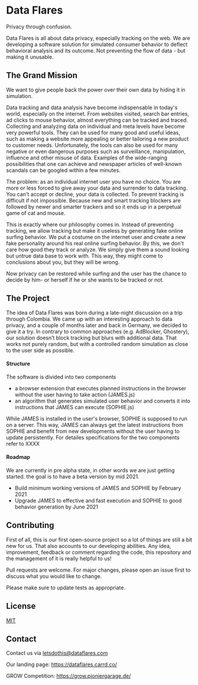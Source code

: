 # Data Flares
Privacy through confusion.

Data Flares is all about data privacy, especially tracking on the web. We are developing a software solution for simulated consumer behavior to deflect behavioral analysis and its outcome. Not preventing the flow of data - but making it unusable. 

## The Grand Mission
We want to give people back the power over their own data by hiding it in simulation.

Data tracking and data analysis have become indispensable in today's world, especially on the internet. From websites visited, search bar entries, ad clicks to mouse behavior, almost everything can be tracked and traced. Collecting and analyzing data on individual and meta levels have become very powerful tools. They can be used for many good and useful ideas, such as making a website more appealing or better tailoring a new product to customer needs. Unfortunately, the tools can also be used for many negative or even dangerous purposes such as surveillance, manipulation, influence and other misuse of data. Examples of the wide-ranging possibilities that one can achieve and newspaper articles of well-known scandals can be googled within a few minutes.

The problem: as an individual internet user you have no choice. You are more or less forced to give away your data and surrender to data tracking. You can't accept or decline, your data is collected. To prevent tracking is difficult if not impossible. Because new and smart tracking blockers are followed by newer and smarter trackers and so it ends up in a perpetual game of cat and mouse. 

This is exactly where our philosophy comes in. Instead of preventing tracking, we allow tracking but make it useless by generating fake online surfing behavior. We put a costume on the internet user and create a new fake personality around his real online surfing behavior. By this, we don't care how good they track or analyze. We simply give them a sound looking but untrue data base to work with. This way, they might come to conclusions about you, but they will be wrong.

Now privacy can be restored while surfing and the user has the chance to decide by him- or herself if he or she wants to be tracked or not. 

## The Project
The idea of Data Flares was born during a late-night discussion on a trip through Colombia. We came up with an interesting approach to data privacy, and a couple of months later and back in Germany, we decided to give it a try. In contrary to common approaches (e.g. AdBlocker, Ghostery), our solution doesn’t block tracking but blurs with additional data. That works not purely random, but with a controlled random simulation as close to the user side as possible.

#### Structure 
The software is divided into two components

- a browser extension that executes planned instructions in the browser without the user having to take action (JAMES.js)
- an algorithm that generates simulated user behavior and converts it into instructions that JAMES can execute (SOPHIE.js)

While JAMES is installed in the user's browser, SOPHIE is supposed to run on a server. This way, JAMES can always get the latest instructions from SOPHIE and benefit from new developments without the user having to update persistently. For detailes specifications for the two components refer to XXXX

#### Roadmap
We are currently in pre alpha state, in other words we are just getting started. the goal is to have a beta version by mid 2021. 

- Build minimum working versions of JAMES and SOPHIE by February 2021
- Upgrade JAMES to effective and fast execution and SOPHIE to good behavior generation by June 2021 

## Contributing 

First of all, this is our first open-source project so a lot of things are still a bit new for us. That also accounts to our developing abilities. Any idea, improvement, feedback or comment regarding the code, this repository and the management of it is really helpful to us!

Pull requests are welcome. For major changes, please open an issue first to discuss what you would like to change.

Please make sure to update tests as appropriate.

## License

[MIT](https://choosealicense.com/licenses/mit/)

## Contact
Contact us via [letsdothis@dataflares.com](mailto:letsdothis@dataflares.com)

Our landing page: https://dataflares.carrd.co/

GROW Competition: https://grow.pioniergarage.de/
